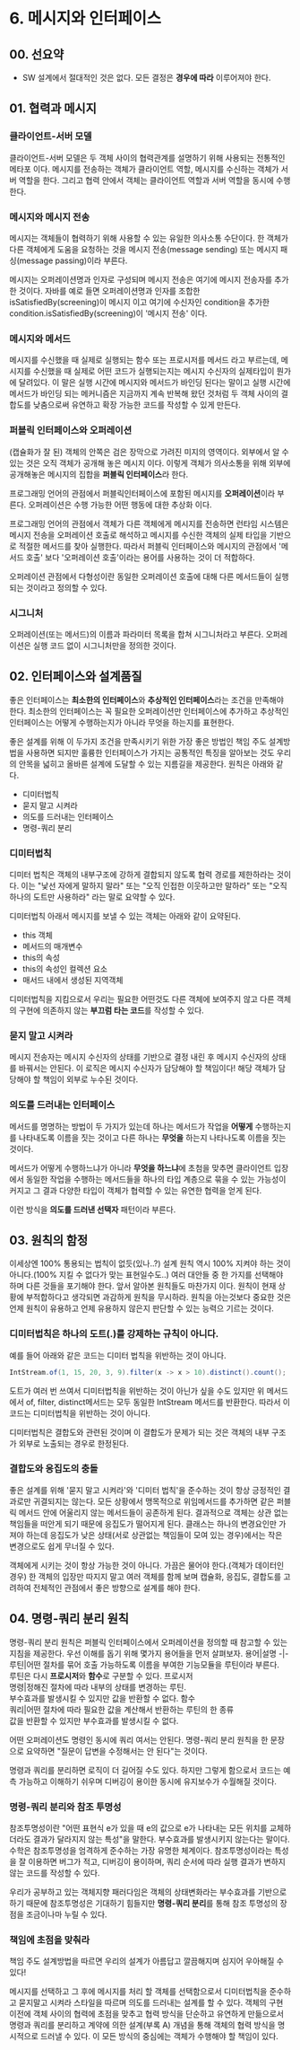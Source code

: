 # 6. 메시지와 인터페이스
## 00. 선요약
* SW 설계에서 절대적인 것은 없다. 모든 결정은 **경우에 따라** 이루어져야 한다.
## 01. 협력과 메시지
### 클라이언트-서버 모델
클라이언트-서버 모델은 두 객체 사이의 협력관계를 설명하기 위해 사용되는 전통적인 메타포 이다. 메시지를 전송하는 객체가 클라이언트 역할, 메시지를 수신하는 객체가 서버 역할을 한다. 그리고 협력 안에서 객체는 클라이언트 역할과 서버 역할을 동시에 수행한다.
### 메시지와 메시지 전송
메시지는 객체들이 협력하기 위해 사용할 수 있는 유일한 의사소통 수단이다. 한 객체가 다른 객체에게 도움을 요청하는 것을 메시지 전송(message sending) 또는 메시지 패싱(message passing)이라 부른다. 

메시지는 오퍼레이션명과 인자로 구성되며 메시지 전송은 여기에 메시지 전송자를 추가한 것이다. 자바를 예로 들면 오퍼레이션명과 인자를 조합한 isSatisfiedBy(screening)이 메시지 이고 여기에 수신자인 condition을 추가한 condition.isSatisfiedBy(screening)이 '메시지 전송' 이다.
### 메시지와 메서드
메시지를 수신했을 때 실제로 실행되는 함수 또는 프로시저를 메서드 라고 부르는데, 메시지를 수신했을 때 실제로 어떤 코드가 실행되는지는 메시지 수신자의 실제타입이 뭔가에 달려있다. 이 말은 실행 시간에 메시지와 메서드가 바인딩 된다는 말이고 실행 시간에 메서드가 바인딩 되는 메커니즘은 지금까지 계속 반복해 왔던 것처럼 두 객체 사이의 결합도를 낮춤으로써 유연하고 확장 가능한 코드를 작성할 수 있게 만든다.
### 퍼블릭 인터페이스와 오퍼레이션
(캡슐화가 잘 된) 객체의 안쪽은 검은 장막으로 가려진 미지의 영역이다. 외부에서 알 수 있는 것은 오직 객체가 공개해 놓은 메시지 이다. 이렇게 객체가 의사소통을 위해 외부에 공개해놓은 메시지의 집합을 **퍼블릭 인터페이스**라 한다.

프로그래밍 언어의 관점에서 퍼블릭인터페이스에 포함된 메시지를 **오퍼레이션**이라 부른다. 오퍼레이션은 수행 가능한 어떤 행동에 대한 추상화 이다. 

프로그래밍 언어의 관점에서 객체가 다른 객체에게 메시지를 전송하면 런타임 시스템은 메시지 전송을 오퍼레이션 호출로 해석하고 메시지를 수신한 객체의 실제 타입을 기반으로 적절한 메서드를 찾아 실행한다. 따라서 퍼블릭 인터페이스와 메시지의 관점에서 '메서드 호출' 보다 '오퍼레이션 호출'이라는 용어를 사용하는 것이 더 적합하다.

오퍼레이션 관점에서 다형성이란 동일한 오퍼레이션 호출에 대해 다른 메서드들이 실행되는 것이라고 정의할 수 있다.
### 시그니처
오퍼레이션(또는 메서드)의 이름과 파라미터 목록을 합쳐 시그니처라고 부른다. 오퍼레이션은 실행 코드 없이 시그니처만을 정의한 것이다.
## 02. 인터페이스와 설계품질
좋은 인터페이스는 **최소한의 인터페이스**와 **추상적인 인터페이스**라는 조건을 만족해야 한다. 최소한의 인터페이스는 꼭 필요한 오퍼레이션만 인터페이스에 추가하고 추상적인 인터페이스는 어떻게 수행하는지가 아니라 무엇을 하는지를 표현한다.

좋은 설계를 위해 이 두가지 조건을 만족시키기 위한 가장 좋은 방법인 책임 주도 설계방법을 사용하면 되지만 훌륭한 인터페이스가 가지는 공통적인 특징을 알아보는 것도 우리의 안목을 넓히고 올바른 설계에 도달할 수 있는 지름길을 제공한다. 원칙은 아래와 같다.
* 디미터법칙
* 묻지 말고 시켜라
* 의도를 드러내는 인터페이스
* 명령-쿼리 분리
### 디미터법칙
디미터 법칙은 객체의 내부구조에 강하게 결합되지 않도록 협력 경로를 제한하라는 것이다. 이는 "낯선 자에게 말하지 말라" 또는 "오직 인접한 이웃하고만 말하라" 또는 "오직 하나의 도트만 사용하라" 라는 말로 요약할 수 있다. 

디미터법칙 아래서 메시지를 보낼 수 있는 객체는 아래와 같이 요약된다.
* this 객체
* 메서드의 매개변수
* this의 속성
* this의 속성인 컬렉션 요소
* 매서드 내에서 생성된 지역객체

디미터법칙을 지킴으로서 우리는 필요한 어떤것도 다른 객체에 보여주지 않고 다른 객체의 구현에 의존하지 않는 **부끄럼 타는 코드**를 작성할 수 있다.
### 묻지 말고 시켜라
메시지 전송자는 메시지 수신자의 상태를 기반으로 결정 내린 후 메시지 수신자의 상태를 바꿔서는 안된다. 이 로직은 메시지 수신자가 담당해야 할 책임이다! 해당 객체가 담당해야 할 책임이 외부로 누수된 것이다. 
### 의도를 드러내는 인터페이스
메서드를 명명하는 방법이 두 가지가 있는데 하나는 메서드가 작업을 **어떻게** 수행하는지를 나타내도록 이름을 짓는 것이고 다른 하나는 **무엇을** 하는지 나타나도록 이름을 짓는 것이다. 

메서드가 어떻게 수행하느냐가 아니라 **무엇을 하느냐**에 초첨을 맞추면 클라이언트 입장에서 동일한 작업을 수행하는 메서드들을 하나의 타입 계층으로 묶을 수 있는 가능성이 커지고 그 결과 다양한 타입이 객체가 협력할 수 있는 유연한 협력을 얻게 된다.

이런 방식을 **의도를 드러낸 선택자** 패턴이라 부른다. 
## 03. 원칙의 함정
이세상엔 100% 통용되는 법칙이 없듯(있나..?) 설계 원칙 역시 100% 지켜야 하는 것이 아니다.(100% 지킬 수 없다가 맞는 표현일수도..) 여러 대안들 중 한 가지를 선택해야 하며 다른 것들을 포기해야 한다. 앞서 알아본 원칙들도 마찬가지 이다. 원칙이 현재 상황에 부적합하다고 생각되면 과감하게 원칙을 무시하라. 원칙을 아는것보다 중요한 것은 언제 원칙이 유용하고 언제 유용하지 않은지 판단할 수 있는 능력으 기르는 것이다.
### 디미터법칙은 하나의 도트(.)를 강제하는 규칙이 아니다.
예를 들어 아래와 같은 코드는 디미터 법칙을 위반하는 것이 아니다.
```java
IntStream.of(1, 15, 20, 3, 9).filter(x -> x > 10).distinct().count();
```
도트가 여러 번 쓰여서 디미터법칙을 위반하는 것이 아닌가 싶을 수도 있지만 위 메서드에서 of, filter, distinct메서드는 모두 동일한 IntStream 메서드를 반환한다. 따라서 이 코드는 디미터법칙을 위반하는 것이 아니다.

디미터법칙은 결합도와 관련된 것이며 이 결합도가 문제가 되는 것은 객체의 내부 구조가 외부로 노출되는 경우로 한정된다. 
### 결합도와 응집도의 충돌
좋은 설계를 위해 '묻지 말고 시켜라'와 '디미터 법칙'을 준수하는 것이 항상 긍정적인 결과로만 귀결되지는 않는다. 모든 상황에서 맹목적으로 위임메서드를 추가하면 같은 퍼블릭 메서드 안에 어울리지 않는 메서드들이 공존하게 된다. 결과적으로 객체는 상관 없는 책임들을 떠안게 되기 때문에 응집도가 떨어지게 된다. 클래스는 하나의 변경요인만 가져야 하는데 응집도가 낮은 상태(서로 상관없는 책임들이 모여 있는 경우)에서는 작은 변경으로도 쉽게 무너질 수 있다.

객체에게 시키는 것이 항상 가능한 것이 아니다. 가끔은 물어야 한다.(객체가 데이터인 경우) 한 객체의 입장만 따지지 말고 여러 객체를 함께 보며 캡슐화, 응집도, 결합도를 고려하여 전체적인 관점에서 좋은 방향으로 설계를 해야 한다.
## 04. 명령-쿼리 분리 원칙
명령-쿼리 분리 원칙은 퍼블릭 인터페이스에서 오퍼레이션을 정의할 때 참고할 수 있는 지침을 제공한다. 우선 이해를 돕기 위해 몇가지 용어들을 먼저 살펴보자.
용어|설명
-|-
루틴|어떤 절차를 묶어 호출 가능하도록 이름을 부여한 기능모듈을 루틴이라 부른다.<br>루틴은 다시 **프로시저**와 **함수**로 구분할 수 있다.
프로시저<br>명령|정해진 절차에 따라 내부의 상태를 변경하는 루틴.<br>부수효과를 발생시킬 수 있지만 값을 반환할 수 없다.
함수<br>쿼리|어떤 절차에 따라 필요한 값을 계산해서 반환하는 루틴의 한 종류<br>값을 반환할 수 있지만 부수효과를 발생시킬 수 없다.

어떤 오퍼레이션도 명령인 동시에 쿼리 여서는 안된다. 명령-쿼리 분리 원칙을 한 문장으로 요약하면 "질문이 답변을 수정해서는 안 된다"는 것이다. 

명령과 쿼리를 분리하면 로직이 더 길어질 수도 있다. 하지만 그렇게 함으로서 코드는 예측 가능하고 이해하기 쉬우며 디버깅이 용이한 동시에 유지보수가 수월해질 것이다.
### 명령-쿼리 분리와 참조 투명성
참조투명성이란 "어떤 표현식 e가 있을 때 e의 값으로 e가 나타내는 모든 위치를 교체하더라도 결과가 달라지지 않는 특성"을 말한다. 부수효과를 발생시키지 않는다는 말이다. 수학은 참조투명성을 엄격하게 준수하는 가장 유명한 체계이다. 참조투명성이라는 특성을 잘 이용하면 버그가 적고, 디버깅이 용이하며, 쿼리 순서에 따라 실행 결과가 변하지 않는 코드를 작성할 수 있다. 

우리가 공부하고 있는 객체지향 패러다임은 객체의 상태변화라는 부수효과를 기반으로 하기 때문에 참조투명성은 기대하기 힘들지만 **명령-쿼리 분리**를 통해 참조 투명성의 장점을 조금이나마 누릴 수 있다.
### 책임에 초점을 맞춰라
책임 주도 설계방법을 따르면 우리의 설계가 아름답고 깔끔해지며 심지어 우아해질 수 있다!

메시지를 선택하고 그 후에 메시지를 처리 할 객체를 선택함으로서 디미터법칙을 준수하고 묻지말고 시켜라 스타일을 따르며 의도를 드러내는 설계를 할 수 있다. 객체의 구현 이전에 객체 사이의 협력에 초점을 맞추고 협력 방식을 단순하고 유연하게 만듦으로서 명령과 쿼리를 분리하고 계약에 의한 설계(부록 A) 개념을 통해 객체의 협력 방식을 명시적으로 드러낼 수 있다. 이 모든 방식의 중심에는 객체가 수행해야 할 책임이 있다.